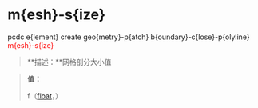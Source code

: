 # m{esh}-s{ize}
pcdc e{lement} create geo{metry}-p{atch} b{oundary}-c{lose}-p{olyline} <span style='color: red;'>m{esh}-s{ize}</span>
> **描述：**网格剖分大小值

> 
> **值：**
> 
> f（[float](数据类型/float/)，）

